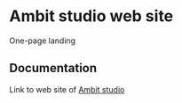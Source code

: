 # Ambit studio web site

One-page landing

## Documentation

Link to web site of [Ambit studio](http://amb.in.ua)